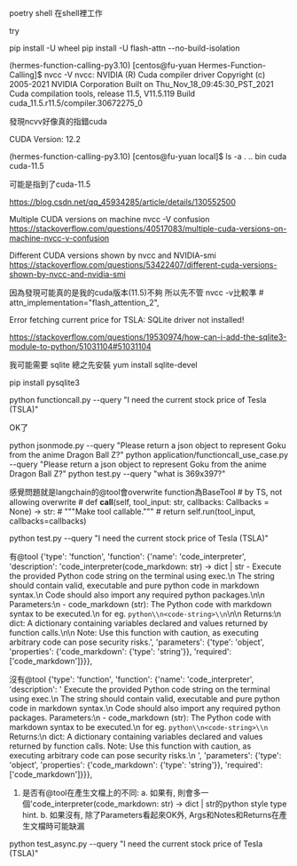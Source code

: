  poetry shell
 在shell裡工作

 try 
 
 pip install -U wheel
 pip install -U flash-attn --no-build-isolation 

 (hermes-function-calling-py3.10) [centos@fu-yuan Hermes-Function-Calling]$ nvcc -V
nvcc: NVIDIA (R) Cuda compiler driver
Copyright (c) 2005-2021 NVIDIA Corporation
Built on Thu_Nov_18_09:45:30_PST_2021
Cuda compilation tools, release 11.5, V11.5.119
Build cuda_11.5.r11.5/compiler.30672275_0

發現ncvv好像真的指錯cuda

 CUDA Version: 12.2

(hermes-function-calling-py3.10) [centos@fu-yuan local]$ ls -a
.  ..  bin  cuda  cuda-11.5

可能是指到了cuda-11.5

https://blog.csdn.net/qq_45934285/article/details/130552500


Multiple CUDA versions on machine nvcc -V confusion
https://stackoverflow.com/questions/40517083/multiple-cuda-versions-on-machine-nvcc-v-confusion

Different CUDA versions shown by nvcc and NVIDIA-smi
https://stackoverflow.com/questions/53422407/different-cuda-versions-shown-by-nvcc-and-nvidia-smi


因為發現可能真的是我的cuda版本(11.5)不夠 所以先不管 nvcc -v比較準
            # attn_implementation="flash_attention_2",


Error fetching current price for TSLA: SQLite driver not installed!

https://stackoverflow.com/questions/19530974/how-can-i-add-the-sqlite3-module-to-python/51031104#51031104

我可能需要 sqlite 總之先安裝 yum install sqlite-devel

pip install pysqlite3 


python functioncall.py --query "I need the current stock price of Tesla (TSLA)"

OK了

python jsonmode.py --query "Please return a json object to represent Goku from the anime Dragon Ball Z?"
python application/functioncall_use_case.py --query "Please return a json object to represent Goku from the anime Dragon Ball Z?"
python test.py --query "what is 369x397?"


感覺問題就是langchain的@tool會overwrite function為BaseTool
    # by TS, not allowing overwrite
    # def __call__(self, tool_input: str, callbacks: Callbacks = None) -> str:
    #     """Make tool callable."""
    #     return self.run(tool_input, callbacks=callbacks)

python test.py --query "I need the current stock price of Tesla (TSLA)"


有@tool
{\'type\': \'function\', \'function\': {\'name\': \'code_interpreter\', \'description\': \'code_interpreter(code_markdown: str) -> dict | str - Execute the provided Python code string on the terminal using exec.\\n    The string should contain valid, executable and pure python code in markdown syntax.\\n    Code should also import any required python packages.\\n\\n    Parameters:\\n    - code_markdown (str): The Python code with markdown syntax to be executed.\\n      for eg. ```python\\n<code-string>\\n```\\n\\n    Returns:\\n    dict: A dictionary containing variables declared and values returned by function calls.\\n\\n    Note: Use this function with caution, as executing arbitrary code can pose security risks.\', \'parameters\': {\'type\': \'object\', \'properties\': {\'code_markdown\': {\'type\': \'string\'}}, \'required\': [\'code_markdown\']}}}, 


沒有@tool
{\'type\': \'function\', \'function\': {\'name\': \'code_interpreter\', \'description\': \'    Execute the provided Python code string on the terminal using exec.\\n    The string should contain valid, executable and pure python code in markdown syntax.\\n    Code should also import any required python packages.     Parameters:\\n    - code_markdown (str): The Python code with markdown syntax to be executed.\\n      for eg. ```python\\n<code-string>\\n```     Returns:\\n    dict: A dictionary containing variables declared and values returned by function calls.     Note: Use this function with caution, as executing arbitrary code can pose security risks.\\n    \', \'parameters\': {\'type\': \'object\', \'properties\': {\'code_markdown\': {\'type\': \'string\'}}, \'required\': [\'code_markdown\']}}}, 

1. 是否有@tool在產生文檔上的不同:
 a. 如果有, 則會多一個\'code_interpreter(code_markdown: str) -> dict | str的python style type hint.
 b. 如果沒有, 除了Parameters看起來OK外, Args和Notes和Returns在產生文檔時可能缺漏


 python test_async.py --query "I need the current stock price of Tesla (TSLA)"
